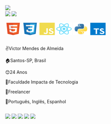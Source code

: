 
<img width="850em" src="https://cdn.hackernoon.com/images/f2px36fy.gif">

<div>
<img height="175em" src="https://github-readme-stats.vercel.app/api?username=mendeslife&show_icons=true&theme=dark">
<img height="175em" src="https://github-readme-stats.vercel.app/api/top-langs/?username=mendeslife&layout=compact&theme=dark">
</div>

<div style="display: inline_block"><br>
  <img allign="center" alt="Mendes-HTML" height="40" width="50" src="https://raw.githubusercontent.com/devicons/devicon/master/icons/html5/html5-original.svg">
  <img allign="center" alt="Mendes-CSS" height="40" width="50" src="https://raw.githubusercontent.com/devicons/devicon/master/icons/css3/css3-original.svg">
  <img allign="center" alt="Mendes-JSCRIPT" height="40" width="50" src="https://raw.githubusercontent.com/devicons/devicon/master/icons/javascript/javascript-plain.svg">
  <img allign="center" alt="Mendes-REACT" height="40" width="50" src="https://raw.githubusercontent.com/devicons/devicon/master/icons/react/react-original.svg">
  <img allign="center" alt="Mendes-PYTHON" height="40" width="50" src="https://raw.githubusercontent.com/devicons/devicon/master/icons/python/python-original.svg">
  <img allign="center" alt="Mendes-PYTHON" height="40" width="50" src="https://raw.githubusercontent.com/devicons/devicon/master/icons/typescript/typescript-plain.svg">
</div>

##

✌️Victor Mendes de Almeida

🏠Santos-SP, Brasil

😊24 Anos

📖Faculdade Impacta de Tecnologia

👔Freelancer

📗Português, Inglês, Espanhol

##

<div> 
    <a href="https://instagram.com/victormendes08" target="_blank"><img src="https://img.shields.io/badge/-Instagram-%23E4405F?style=for-the-badge&logo=instagram&logoColor=white" target="_blank"></a>
 	<a href="https://www.twitch.tv/mend1tos" target="_blank"><img src="https://img.shields.io/badge/Twitch-9146FF?style=for-the-badge&logo=twitch&logoColor=white" target="_blank"></a>
 <a href="https://discord.gg/wAV9D5JfP9" target="_blank"><img src="https://img.shields.io/badge/Discord-7289DA?style=for-the-badge&logo=discord&logoColor=white" target="_blank"></a> 
  <a href = "mailto:victormendes08@hotmail.com"><img src="https://img.shields.io/badge/-Gmail-%23333?style=for-the-badge&logo=gmail&logoColor=white" target="_blank"></a>
  <a href="https://www.linkedin.com/in/victor-mendes-de-almeida-b19717224" target="_blank"><img src="https://img.shields.io/badge/-LinkedIn-%230077B5?style=for-the-badge&logo=linkedin&logoColor=white" target="_blank"></a> 
 
</div>
